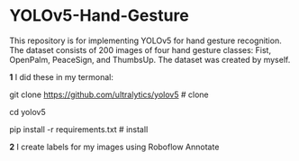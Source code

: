 # YOLOv5-Hand-Gesture
This repository is for implementing YOLOv5 for hand gesture recognition. The dataset consists of 200 images of four hand gesture classes: Fist, OpenPalm, PeaceSign, and ThumbsUp. The dataset was created by myself.


**1** I did these in my termonal:

git clone https://github.com/ultralytics/yolov5  # clone

cd yolov5

pip install -r requirements.txt  # install

**2** I create labels for my images using Roboflow Annotate


